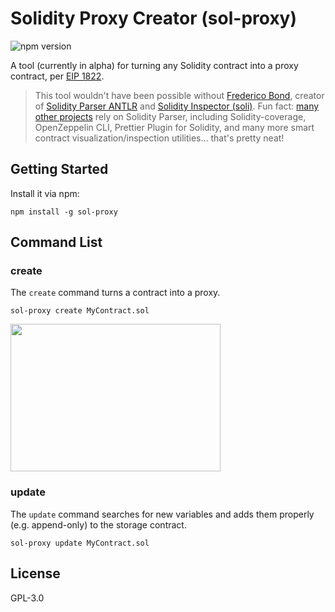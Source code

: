 # Solidity Proxy Creator (sol-proxy)

![npm version](https://img.shields.io/npm/v/sol-proxy.svg)

A tool (currently in alpha) for turning any Solidity contract into a proxy contract, per [EIP 1822](https://github.com/ethereum/EIPs/blob/master/EIPS/eip-1822.md).

> This tool wouldn't have been possible without [Frederico Bond](https://github.com/federicobond), creator of [Solidity Parser ANTLR](https://github.com/federicobond/solidity-parser-antlr) and [Solidity Inspector (soli)](https://github.com/federicobond/soli). Fun fact: [many other projects](https://www.npmjs.com/browse/depended/solidity-parser-antlr) rely on Solidity Parser, including Solidity-coverage, OpenZeppelin CLI, Prettier Plugin for Solidity, and many more smart contract visualization/inspection utilities... that's pretty neat!

## Getting Started

Install it via npm:

```shell
npm install -g sol-proxy
```

## Command List

### create

The `create` command turns a contract into a proxy.

```shell
sol-proxy create MyContract.sol
```

<img src="https://" width="336" height="236">

### update

The `update` command searches for new variables and adds them properly (e.g. append-only) to the storage contract.

```shell
sol-proxy update MyContract.sol
```

## License

GPL-3.0
